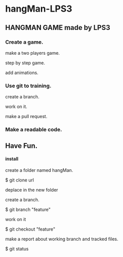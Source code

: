 # hangMan-LPS3

## HANGMAN GAME made by LPS3

### Create a game.

make a two players game.

step by step game.

add animations. 

### Use git to training.

 create a branch.
 
 work on it.
 
 make a pull request.
 
### Make a readable code.
  
## Have Fun.

#### install 

  create a  folder named hangMan.
  
  $ git clone url
  
  deplace in the new folder
  
  create a branch.
  
  $ git branch "feature"
  
  work on it
  
  $ git checkout "feature"
  
  make a report about working branch and tracked files.
  
  $ git status
